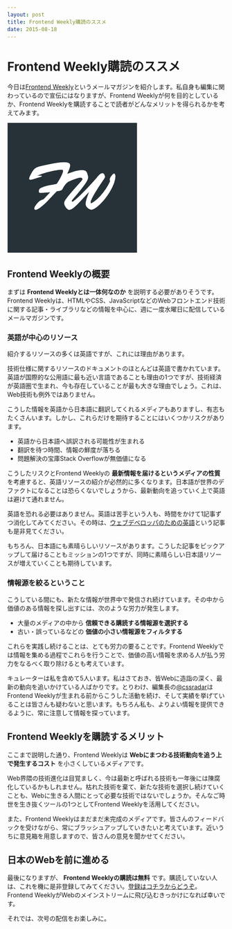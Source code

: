```yaml
---
layout: post
title: Frontend Weekly購読のススメ
date: 2015-08-18
---
```


# Frontend Weekly購読のススメ

今日は[Frontend Weekly](http://frontendweekly.tokyo)というメールマガジンを紹介します。私自身も編集に関わっているので宣伝にはなりますが、Frontend Weeklyが何を目的としているか、Frontend Weeklyを購読することで読者がどんなメリットを得られるかを考えてみます。

![Frontend Weekly](/img/posts/2015/frontend-weekly/logo.png)

## Frontend Weeklyの概要

まずは **Frontend Weeklyとは一体何なのか** を説明する必要がありそうです。Frontend Weeklyは、HTMLやCSS、JavaScriptなどのWebフロントエンド技術に関する記事・ライブラリなどの情報を中心に、週に一度水曜日に配信しているメールマガジンです。

### 英語が中心のリソース

紹介するリソースの多くは英語ですが、これには理由があります。

技術仕様に関するリソースのドキュメントのほとんどは英語で書かれています。英語が国際的な公用語に最も近い言語であることも理由の1つですが、技術経済が英語圏で生まれ、今も存在していることが最も大きな理由でしょう。これは、Web技術も例外ではありません。

こうした情報を英語から日本語に翻訳してくれるメディアもありますし、有志もたくさんいます。しかし、これらだけを期待することにはいくつかリスクがあります。

- 英語から日本語へ誤訳される可能性が生まれる
- 翻訳を待つ時間、情報の鮮度が落ちる
- 問題解決の宝庫Stack Overflowが無価値になる

こうしたリスクとFrontend Weeklyの **最新情報を届けるというメディアの性質** を考慮すると、英語リソースの紹介が必然的に多くなります。日本語が世界のデファクトになることは恐らくないでしょうから、最新動向を追っていく上で英語は避けて通れません。

英語を恐れる必要はありません。英語は苦手という人も、時間をかけて1記事ずつ消化してみてください。その時は、[ウェブデベロッパのための英語](http://css.studiomohawk.com/english/2012/01/29/reading-english-is-not-so-hard/)という記事も是非見てください。

もちろん、日本語にも素晴らしいリソースがあります。こうした記事をピックアップして届けることもミッションの1つですが、同時に素晴らしい日本語リソースが増えていくことも期待しています。

### 情報源を絞るということ

こうしている間にも、新たな情報が世界中で発信され続けています。その中から価値のある情報を探し出すには、次のような労力が発生します。

- 大量のメディアの中から **信頼できる購読する情報源を選択する**
- 古い・誤っているなどの **価値の小さい情報源をフィルタする**

これらを実践し続けることは、とても労力の要ることです。Frontend Weeklyでは情報を集める過程でこれらを行うことで、価値の高い情報を求める人が払う労力をなるべく取り除けるとも考えています。

キュレーターは私を含めて5人います。私はさておき、皆Webに造詣の深く、最新の動向を追いかけている人ばかりです。とりわけ、編集長の[@cssradar](http://twitter.com/cssradar)はFrontend Weeklyが生まれる前からこうした活動を続け、そして実績を挙げていることは皆さんも疑わないと思います。もちろん私も、よりよい情報を提供できるように、常に注意して情報を探っています。

## Frontend Weeklyを購読するメリット

ここまで説明した通り、Frontend Weeklyは **Webにまつわる技術動向を追う上で発生するコスト** を小さくしているメディアです。

Web界隈の技術進化は目覚ましく、今は最新と呼ばれる技術も一年後には陳腐化しているかもしれません。枯れた技術を棄て、新たな技術を選択し続けていくことも、Webに生きる人間にとって必要な技術ではないでしょうか。そんなご時世を生き抜くツールの1つとしてFrontend Weeklyを活用してください。

また、Frontend Weeklyはまだまだ未完成のメディアです。皆さんのフィードバックを受けながら、常にブラッシュアップしていきたいと考えています。近いうちに意見箱を用意しますので、皆さんの意見を聞かせてください。

## 日本のWebを前に進める

最後になりますが、 **Frontend Weeklyの購読は無料** です。購読していない人は、これを機に是非登録してみてください。[登録はコチラからどうぞ](http://frontendweekly.tokyo)。Frontend WeeklyがWebのメインストリームに飛び込むきっかけになれば幸いです。

それでは、次号の配信をお楽しみに。
